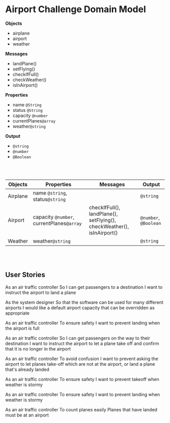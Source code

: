 # Airport Challenge Domain Model

**Objects**
- airplane
- airport
- weather
  
  

**Messages**

- landPlane()
- setFlying()
- checkIfFull()
- checkWeather()
- isInAirport()
  
**Properties**

- name `@String`
- status `@String`
- capacity `@number`
- currentPlanes`@array`
- weather`@string`  

**Output**

- `@string`
- `@number`
- `@Boolean` 
  
<br><br>

| Objects  | Properties                                | Messages                                                               | Output                |
| -------- | ----------------------------------------- | ---------------------------------------------------------------------- | --------------------- |
| Airplane | name `@string`, status`@string`           |                                                                        | `@string`             |
| Airport  | capacity `@number`, currentPlanes`@array` | checkIfFull(), landPlane(), setFlying(), checkWeather(), isInAirport() | `@number`, `@Boolean` |
| Weather  | weather`@string`                          |                                                                        | `@string`             |

<br><br>

## User Stories

As an air traffic controller
So I can get passengers to a destination
I want to instruct the airport to land a plane

As the system designer
So that the software can be used for many different airports
I would like a default airport capacity that can be overridden as appropriate

As an air traffic controller
To ensure safety
I want to prevent landing when the airport is full

As an air traffic controller
So I can get passengers on the way to their destination
I want to instruct the airport to let a plane take off and confirm that it is no longer in the airport

As an air traffic controller
To avoid confusion
I want to prevent asking the airport to let planes take-off which are not at the airport, or land a plane that's already landed

As an air traffic controller
To ensure safety
I want to prevent takeoff when weather is stormy

As an air traffic controller
To ensure safety
I want to prevent landing when weather is stormy

As an air traffic controller
To count planes easily
Planes that have landed must be at an airport